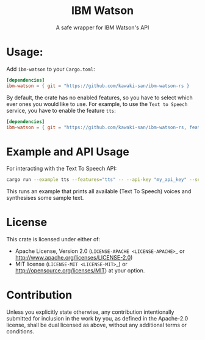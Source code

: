 <h1 style="text-align: center">
IBM Watson
</h1>
<p style="text-align: center"> A safe wrapper for IBM Watson's API
</p>

# Usage:

Add `ibm-watson` to your `Cargo.toml`:

```toml
[dependencies]
ibm-watson = { git = "https://github.com/kawaki-san/ibm-watson-rs }
```

By default, the crate has no enabled features, so you have to select which ever
ones you would like to use. For example, to use the `Text to Speech` service,
you have to enable the feature `tts`:

```toml
[dependencies]
ibm-watson = { git = "https://github.com/kawaki-san/ibm-watson-rs, features = [ "tts" ] }
```

# Example and API Usage

For interacting with the Text To Speech API:

```sh
cargo run --example tts --features="tts" -- --api-key "my_api_key" --service-url "my_service_url"
```

This runs an example that prints all available (Text To Speech) voices and
synthesises some sample text.

# License

This crate is licensed under either of:

- Apache License, Version 2.0 (`LICENSE-APACHE <LICENSE-APACHE>`_ or
  http://www.apache.org/licenses/LICENSE-2.0)
- MIT license (`LICENSE-MIT <LICENSE-MIT>`_) or
  http://opensource.org/licenses/MIT) at your option.

# Contribution

Unless you explicitly state otherwise, any contribution intentionally submitted
for inclusion in the work by you, as defined in the Apache-2.0 license, shall be
dual licensed as above, without any additional terms or conditions.

